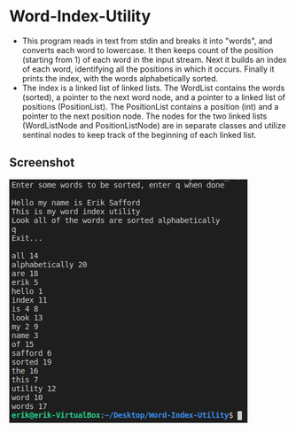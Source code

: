 # Word-Index-Utility
* This program reads in text from stdin and breaks it into "words", and converts each word to lowercase. It then keeps count of the position (starting from 1) of each word in the input stream. Next it builds an index of each word, identifying all the positions in which it occurs. Finally it prints the index, with the words alphabetically sorted. 
* The index is a linked list of linked lists. The WordList contains the words (sorted), a pointer to the next word node, and a pointer to a linked list of positions (PositionList). The PositionList contains a position (int) and a pointer to the next position node. The nodes for the two linked lists (WordListNode and PositionListNode) are in separate classes and utilize sentinal nodes to keep track of the beginning of each linked list.
## Screenshot
![Alt text](/screenshots/sc1.png?raw=true "Screenshot")
